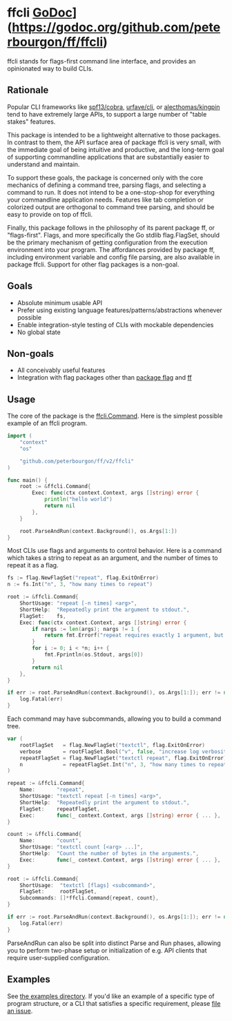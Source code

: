 # ffcli [GoDoc](https://godoc.org/github.com/peterbourgon/ff/ffcli?status.svg)](https://godoc.org/github.com/peterbourgon/ff/ffcli)

ffcli stands for flags-first command line interface, 
and provides an opinionated way to build CLIs.

## Rationale

Popular CLI frameworks like [spf13/cobra][cobra], [urfave/cli][urfave], or
[alecthomas/kingpin][kingpin] tend to have extremely large APIs, to support a
large number of "table stakes" features.

[cobra]: https://github.com/spf13/cobra
[urfave]: https://github.com/urfave/cli
[kingpin]: https://github.com/alecthomas/kingpin

This package is intended to be a lightweight alternative to those packages. In
contrast to them, the API surface area of package ffcli is very small, with the
immediate goal of being intuitive and productive, and the long-term goal of
supporting commandline applications that are substantially easier to understand
and maintain.

To support these goals, the package is concerned only with the core mechanics of
defining a command tree, parsing flags, and selecting a command to run. It does
not intend to be a one-stop-shop for everything your commandline application
needs. Features like tab completion or colorized output are orthogonal to
command tree parsing, and should be easy to provide on top of ffcli.

Finally, this package follows in the philosophy of its parent package ff, or
"flags-first". Flags, and more specifically the Go stdlib flag.FlagSet, should
be the primary mechanism of getting configuration from the execution environment
into your program. The affordances provided by package ff, including environment
variable and config file parsing, are also available in package ffcli. Support
for other flag packages is a non-goal.


## Goals

- Absolute minimum usable API
- Prefer using existing language features/patterns/abstractions whenever possible
- Enable integration-style testing of CLIs with mockable dependencies
- No global state

## Non-goals

- All conceivably useful features
- Integration with flag packages other than [package flag][flag] and [ff][ff]

[flag]: https://golang.org/pkg/flag
[ff]: https://github.com/peterbourgon/ff

## Usage

The core of the package is the [ffcli.Command][command]. Here is the simplest
possible example of an ffcli program.

[command]: https://godoc.org/github.com/peterbourgon/ff/ffcli#Command

```go
import (
	"context"
	"os"

	"github.com/peterbourgon/ff/v2/ffcli"
)

func main() {
	root := &ffcli.Command{
		Exec: func(ctx context.Context, args []string) error {
			println("hello world")
			return nil
		},
	}

	root.ParseAndRun(context.Background(), os.Args[1:])
}
```

Most CLIs use flags and arguments to control behavior. Here is a command which
takes a string to repeat as an argument, and the number of times to repeat it as
a flag.

```go
fs := flag.NewFlagSet("repeat", flag.ExitOnError)
n := fs.Int("n", 3, "how many times to repeat")

root := &ffcli.Command{
	ShortUsage: "repeat [-n times] <arg>",
	ShortHelp:  "Repeatedly print the argument to stdout.",
	FlagSet:    fs,
	Exec: func(ctx context.Context, args []string) error {
		if nargs := len(args); nargs != 1 {
			return fmt.Errorf("repeat requires exactly 1 argument, but you provided %d", nargs)
		}
		for i := 0; i < *n; i++ {
			fmt.Fprintln(os.Stdout, args[0])
		}
		return nil
	},
}

if err := root.ParseAndRun(context.Background(), os.Args[1:]); err != nil {
	log.Fatal(err)
}
```

Each command may have subcommands, allowing you to build a command tree.

```go
var (
	rootFlagSet   = flag.NewFlagSet("textctl", flag.ExitOnError)
	verbose       = rootFlagSet.Bool("v", false, "increase log verbosity")
	repeatFlagSet = flag.NewFlagSet("textctl repeat", flag.ExitOnError)
	n             = repeatFlagSet.Int("n", 3, "how many times to repeat")
)

repeat := &ffcli.Command{
	Name:       "repeat",
	ShortUsage: "textctl repeat [-n times] <arg>",
	ShortHelp:  "Repeatedly print the argument to stdout.",
	FlagSet:    repeatFlagSet,
	Exec:       func(_ context.Context, args []string) error { ... },
}

count := &ffcli.Command{
	Name:       "count",
	ShortUsage: "textctl count [<arg> ...]",
	ShortHelp:  "Count the number of bytes in the arguments.",
	Exec:       func(_ context.Context, args []string) error { ... },
}

root := &ffcli.Command{
	ShortUsage:  "textctl [flags] <subcommand>",
	FlagSet:     rootFlagSet,
	Subcommands: []*ffcli.Command{repeat, count},
}

if err := root.ParseAndRun(context.Background(), os.Args[1:]); err != nil {
	log.Fatal(err)
}
```

ParseAndRun can also be split into distinct Parse and Run phases, allowing you
to perform two-phase setup or initialization of e.g. API clients that require
user-supplied configuration.

## Examples

See [the examples directory][examples]. If you'd like an example of a specific
type of program structure, or a CLI that satisfies a specific requirement,
please [file an issue][issue].

[examples]: https://github.com/peterbourgon/ff/v2/tree/master/ffcli/examples
[issue]: https://github.com/peterbourgon/ff/v2/issues/new

